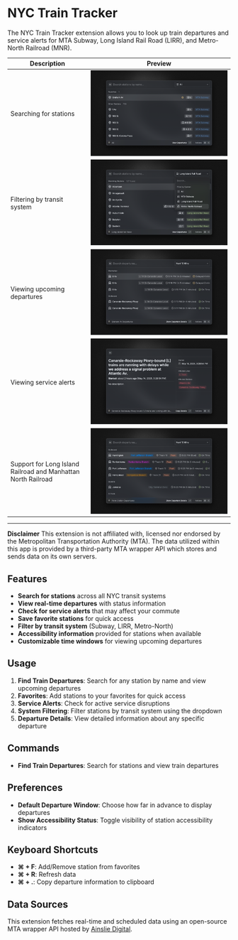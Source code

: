 # NYC Train Tracker

The NYC Train Tracker extension allows you to look up train departures and service alerts for MTA Subway, Long Island Rail Road (LIRR), and Metro-North Railroad (MNR).

| Description                                                   | Preview                                                                            |
| ------------------------------------------------------------- | ---------------------------------------------------------------------------------- |
| Searching for stations                                        | ![screenshot: searching stations](./media/nyc-train-tracker-1.png)              |
| Filtering by transit system                                   | ![screenshot: filtering by transit system](./media/nyc-train-tracker-2.png)     |
| Viewing upcoming departures                                   | ![screenshot: viewing upcoming departures](./media/nyc-train-tracker-3.png)     |
| Viewing service alerts                                        | ![screenshot: viewing service alerts](./media/nyc-train-tracker-4.png)          |
| Support for Long Island Railroad and Manhattan North Railroad | ![screenshot: viewing LIRR and MNR departures](./media/nyc-train-tracker-5.png) |

---

**Disclaimer**
This extension is not affiliated with, licensed nor endorsed by the Metropolitan Transportation Authority (MTA). The data utilized within this app is provided by a third-party MTA wrapper API which stores and sends data on its own servers.

## Features

- **Search for stations** across all NYC transit systems
- **View real-time departures** with status information
- **Check for service alerts** that may affect your commute
- **Save favorite stations** for quick access
- **Filter by transit system** (Subway, LIRR, Metro-North)
- **Accessibility information** provided for stations when available
- **Customizable time windows** for viewing upcoming departures

## Usage

1. **Find Train Departures**: Search for any station by name and view upcoming departures
2. **Favorites**: Add stations to your favorites for quick access
3. **Service Alerts**: Check for active service disruptions
4. **System Filtering**: Filter stations by transit system using the dropdown
5. **Departure Details**: View detailed information about any specific departure

## Commands

- **Find Train Departures**: Search for stations and view train departures

## Preferences

- **Default Departure Window**: Choose how far in advance to display departures
- **Show Accessibility Status**: Toggle visibility of station accessibility indicators

## Keyboard Shortcuts

- **⌘ + F**: Add/Remove station from favorites
- **⌘ + R**: Refresh data
- **⌘ + .**: Copy departure information to clipboard

## Data Sources

This extension fetches real-time and scheduled data using an open-source MTA wrapper API hosted by [Ainslie Digital](https://ainslie.digital).
